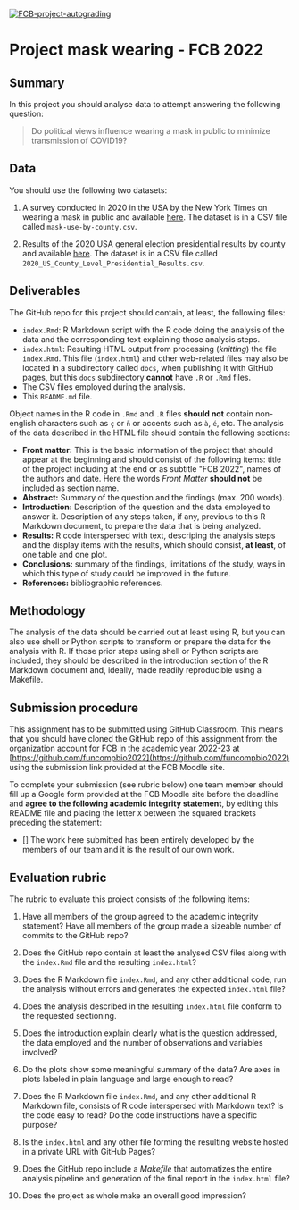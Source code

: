 [![FCB-project-autograding](../../actions/workflows/fcb_autograding.yml/badge.svg)](../../actions?query=workflow%3AFCB-project-autograding)

# Project mask wearing - FCB 2022

## Summary

In this project you should analyse data to attempt answering the following question:

> Do political views influence wearing a mask in public to minimize transmission of COVID19?

## Data

You should use the following two datasets:

1. A survey conducted in 2020 in the USA by the New York Times on wearing a mask
   in public and available
   [here](https://github.com/nytimes/covid-19-data/tree/master/mask-use). The
   dataset is in a CSV file called `mask-use-by-county.csv`.

2. Results of the 2020 USA general election presidential results by county and
   available
   [here](https://github.com/tonmcg/US_County_Level_Election_Results_08-20).
   The dataset is in a CSV file called
   `2020_US_County_Level_Presidential_Results.csv`.

## Deliverables

The GitHub repo for this project should contain, at least, the following files:

  * `index.Rmd`: R Markdown script with the R code doing the analysis of the data
    and the corresponding text explaining those analysis steps.
  * `index.html`: Resulting HTML output from processing (_knitting_) the file
    `index.Rmd`. This file (`index.html`) and other web-related files may also be
    located in a subdirectory called `docs`, when publishing it with GitHub pages,
    but this `docs` subdirectory **cannot** have `.R` or `.Rmd` files.
  * The CSV files employed during the analysis.
  * This `README.md` file.

Object names in the R code in `.Rmd` and `.R` files **should not** contain
non-english characters such as `ç` or `ñ` or accents such as `à`, `é`, etc.
The analysis of the data described in the HTML file should contain the following
sections:

  * **Front matter:** This is the basic information of the project that should
    appear at the beginning and should consist of the following items: title of
    the project including at the end or as subtitle "FCB 2022", names of the
    authors and date. Here the words _Front Matter_ **should not** be included
    as section name.
  * **Abstract:** Summary of the question and the findings (max. 200 words).
  * **Introduction:** Description of the question and the data employed to
    answer it. Description of any steps taken, if any, previous to this R
    Markdown document, to prepare the data that is being analyzed.
  * **Results:** R code interspersed with text, descriping the analysis steps
    and the display items with the results, which should consist, **at least**,
    of one table and one plot.
  * **Conclusions:** summary of the findings, limitations of the study, ways in
    which this type of study could be improved in the future.
  * **References:** bibliographic references.

## Methodology

The analysis of the data should be carried out at least using R, but you can
also use shell or Python scripts to transform or prepare the data for the
analysis with R. If those prior steps using shell or Python scripts are
included, they should be described in the introduction section of the R
Markdown document and, ideally, made readily reproducible using a Makefile.

## Submission procedure

This assignment has to be submitted using GitHub Classroom. This
means that you should have cloned the GitHub repo of this assignment from
the organization account for FCB in the academic year 2022-23 at
[https://github.com/funcompbio2022](https://github.com/funcompbio2022)
using the submission link provided at the FCB Moodle site.

To complete your submission (see rubric below) one team member should fill up a
Google form provided at the FCB Moodle site before the deadline and **agree to
the following academic integrity statement**, by editing this README file and
placing the letter `X` between the squared brackets preceding the statement:

- [] The work here submitted has been entirely developed by the members of
  our team and it is the result of our own work.

## Evaluation rubric

The rubric to evaluate this project consists of the following items:

1. Have all members of the group agreed to the academic integrity statement?
   Have all members of the group made a sizeable number of commits to the
   GitHub repo?

2. Does the GitHub repo contain at least the analysed CSV files along with the
   `index.Rmd` file and the resulting `index.html`?

3. Does the R Markdown file `index.Rmd`, and any other additional code, run the
   analysis without errors and generates the expected `index.html` file?

4. Does the analysis described in the resulting `index.html` file conform to
   the requested sectioning.

5. Does the introduction explain clearly what is the question addressed, the
   data employed and the number of observations and variables involved?

6. Do the plots show some meaningful summary of the data? Are axes in plots
   labeled in plain language and large enough to read?

7. Does the R Markdown file `index.Rmd`, and any other additional R Markdown
   file, consists of R code interspersed with Markdown text? Is the code easy
   to read? Do the code instructions have a specific purpose?

8. Is the `index.html` and any other file forming the resulting website
   hosted in a private URL with GitHub Pages?

9. Does the GitHub repo include a _Makefile_ that automatizes the entire
   analysis pipeline and generation of the final report in the `index.html`
   file?

10. Does the project as whole make an overall good impression?
